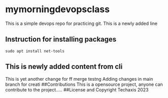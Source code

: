 # mymorningdevopsclass
This is a simple devops repo for practicing git.
This is a newly added line
## Instruction for installing packages
```
sudo apt install net-tools
```
## This is newly added content from cli

This is yet another change for ff merge testng
Adding changes in main branch for creati
##Contributions
This is a opensource project, anyone can contribute to the project.....
##License and Copyright
Techaxis 2023

